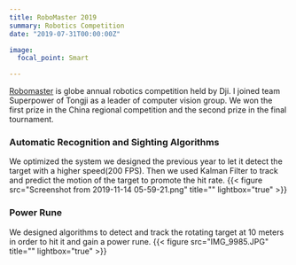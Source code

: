 ```yaml
---
title: RoboMaster 2019
summary: Robotics Competition
date: "2019-07-31T00:00:00Z"

image:
  focal_point: Smart

---
```


[Robomaster](https://www.robomaster.com/en-US) is globe annual robotics competition held by Dji. I joined team Superpower of Tongji as a leader of computer vision group. We won the first prize in the China regional competition and the second prize in the final tournament.   
### Automatic Recognition and Sighting Algorithms  
We optimized the system we designed the previous year to let it detect the target with a higher speed(200 FPS). Then we used Kalman Filter to track and predict the motion of the target to promote the hit rate. 
{{< figure src="Screenshot from 2019-11-14 05-59-21.png" title="" lightbox="true" >}}
### Power Rune  
We designed algorithms to detect and track the rotating target at 10 meters in order to hit it and gain a power rune.
{{< figure src="IMG_9985.JPG" title="" lightbox="true" >}}

